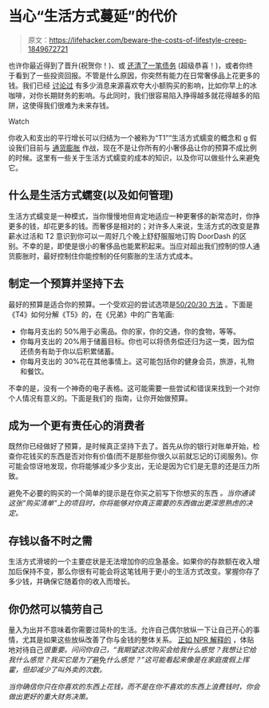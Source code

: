 # 当心“生活方式蔓延”的代价

> 原文：<https://lifehacker.com/beware-the-costs-of-lifestyle-creep-1849672721>

也许你最近得到了晋升(祝贺你！)、或 [还清了一笔债务](https://lifehacker.com/everything-you-need-to-know-about-the-student-loan-forg-1849648709) (超级恭喜！)，或者你终于看到了一些投资回报。不管是什么原因，你突然有能力在日常奢侈品上花更多的钱。我们已经 [讨论过](https://lifehacker.com/how-much-do-small-daily-purchases-really-affect-your-l-1849328048) 有多少消息来源喜欢夸大小额购买的影响，比如你早上的冰咖啡，对你长期财务的影响。与此同时，我们很容易陷入挣得越多就花得越多的陷阱，这使得我们很难为未来存钱。

Watch

你收入和支出的平行增长可以归结为一个被称为“T1”“生活方式蠕变的概念和 g 假设我们目前与 [通货膨胀](https://lifehacker.com/how-to-see-through-inflation-prices-1848793300) 作战，现在不是让你所有的小奢侈品让你的预算不成比例的时候。这里有一些关于生活方式蠕变的成本的知识，以及你可以做些什么来避免它。

## 什么是生活方式蠕变(以及如何管理)

生活方式蠕变是一种模式，当你慢慢地但肯定地适应一种更奢侈的新常态时，你挣更多的钱，却花更多的钱。而奢侈是相对的；对许多人来说，生活方式的改变是靠薪水过活和 T2 意识到你可以一周好几个晚上舒舒服服地订购 DoorDash 的区别。不幸的是，即使是很小的奢侈品也能累积起来。当应对超出我们控制的惊人通货膨胀时，最好控制住你能控制的任何膨胀的生活方式成本。

## 制定一个预算并坚持下去

最好的预算是适合你的预算。一个受欢迎的尝试选项是[50/20/30 方法](https://lifehacker.com/how-to-set-up-a-50-20-30-budget-1843889336) 。下面是《T4》如何分解《T5》的，在《兄弟》中的广告笔画:

*   你每月支出的 50%用于必需品。你的家，你的交通，你的食物，等等。
*   你每月支出的 20%用于储蓄目标。你也可以将债务偿还归为这一类，因为偿还债务有助于你以后积累储蓄。
*   你每月支出的 30%花在其他事情上。这可能包括你的健身会员，旅游，礼物和餐饮。

不幸的是，没有一个神奇的电子表格。这可能需要一些尝试和错误来找到一个对你个人情况有意义的。下面是我们的 指南，让你开始做预算。

## 成为一个更有责任心的消费者

既然你已经做好了预算，是时候真正坚持下去了。首先从你的银行对账单开始，检查你花钱买的东西是否对你有价值(而不是那些你很久以前就忘记的订阅服务)。你可能会惊讶地发现，你将能够减少多少支出，无论是因为它们是无意的还是压力所致。

避免不必要的购买的一个简单的提示是在你买之前写下你想买的东西 *。当你通读这张“购买清单”上的项目时，你将能够对你真正需要的东西做出更深思熟虑的决定。*

## **存钱以备不时之需**

生活方式滑坡的一个主要症状是无法增加你的应急基金。如果你的存款额在收入增加后保持不变，那么你很有可能会将这笔钱用于更小的生活方式改变。掌握你存了多少钱，并确保它随着你的收入而增长。

## 你仍然可以犒劳自己

量入为出并不意味着你需要过简朴的生活。允许自己偶尔放纵一下让自己开心的事情，尤其是如果这些放纵改善了你与金钱的整体关系。 [正如 NPR 解释的](https://www.npr.org/2022/07/13/1111300716/lifestyle-creep-definition) ，体贴地对待自己*很重要。问问你自己，“我期望这次购买会给我什么感觉？我想让它给我什么感觉？我买它是为了*避免*什么感觉？”这可能看起来像是在家庭度假上挥霍，但却减少了叫外卖的次数。*

*当你确信你只在你喜欢的东西上花钱，而不是在你不喜欢的东西上浪费钱时，你会做出更好的重大财务决策。*